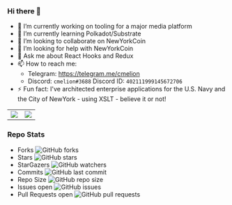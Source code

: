 ### Hi there 👋

<!--
**cmelion/cmelion** is a ✨ _special_ ✨ repository because its `README.md` (this file) appears on your GitHub profile.

Here are some ideas to get you started:

- 🔭 I’m currently working on ...
- 🌱 I’m currently learning ...
- 👯 I’m looking to collaborate on ...
- 🤔 I’m looking for help with ...
- 💬 Ask me about ...
- 📫 How to reach me: ...
- 😄 Pronouns: ...
- ⚡ Fun fact: ...
-->


- 🔭 I’m currently working on tooling for a major media platform
- 🌱 I’m currently learning Polkadot/Substrate
- 👯 I’m looking to collaborate on NewYorkCoin
- 🤔 I’m looking for help with NewYorkCoin
- 💬 Ask me about React Hooks and Redux
- 📫 How to reach me:
    - Telegram: https://telegram.me/cmelion
    - Discord: `cmelion#3688` Discord ID: `402111999145672706`
- ⚡ Fun fact: I've architected enterprise applications for the U.S. Navy and the City of NewYork - using XSLT - believe it or not!


<table>
  <tr>
    <td align="center" style="padding=0;width=50%;">
      <img align="center" style="padding=0;" src="https://github-readme-stats.vercel.app/api/?username=cmelion&show_icons=true&title_color=abeb0c&text_color=fa4c46&bg_color=00000000&hide_border=true&icon_color=4F8CC9&hide_title=true&count_private=true"/>
    </td>
    <td align="center" style="padding=0;width=50%;">
      <img align="center" style="padding=0;" src="https://github-readme-stats.quantumlytangled.vercel.app/api/top-langs/?username=cmelion&layout=compact&show_icons=true&title_color=abeb0c&text_color=fa4c46&bg_color=00000000&hide_border=true&icon_color=00000000&count_private=true&extra=weeb-cafe/mewchan,archives;cordisjs/cordis"/>
    </td>
  </tr>
</table>

### Repo Stats
* Forks ![GitHub forks](https://img.shields.io/github/forks/cmelion/cmelion?style=social)
* Stars ![GitHub stars](https://img.shields.io/github/stars/cmelion/cmelion?style=social)
* StarGazers ![GitHub watchers](https://img.shields.io/github/watchers/cmelion/cmelion?style=social)
* Commits ![GitHub last commit](https://img.shields.io/github/last-commit/cmelion/cmelion)
* Repo Size ![GitHub repo size](https://img.shields.io/github/repo-size/cmelion/cmelion)
* Issues open ![GitHub issues](https://img.shields.io/github/issues-raw/cmelion/cmelion)
* Pull Requests open ![GitHub pull requests](https://img.shields.io/github/issues-pr-raw/cmelion/cmelion)
